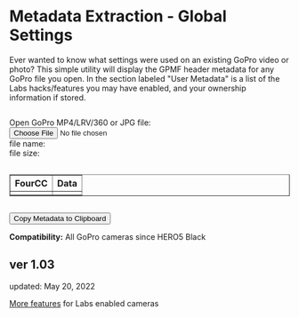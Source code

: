 # Metadata Extraction - Global Settings
Ever wanted to know what settings were used on an existing GoPro video or photo? This simple utility will display the GPMF header metadata for any GoPro file you open.  In the section labeled "User Metadata" is a list of the Labs hacks/features you may have enabled, and your ownership information if stored. 

<script src="../../jquery.min.js"></script>
<script src="../../qrcodeborder.js"></script>
<script src="../../html2canvas.min.js"></script>
<style>
        #qrcode{
            width: 100%;
        }
        div{
            width: 100%;
            display: inline-block;
        }
</style>


<div>

Open GoPro MP4/LRV/360 or JPG file: <input id="file" type="file" /><br>
file name: <b><span id="name"></span></b><br>
file size: <b><span id="size"></span></b><br>

</div>


<div id="myMetadata">
  <small> 
    <table id="scrollTable" class="scrollTable" border="1">
	  <thead> <tr> <th>FourCC</th><th align="left">Data</th></tr></thead>
	  <tbody> <tr><td></td><td></td></tr></tbody>
    </table>
  </small>
</div>

<button id="copyBtn">Copy Metadata to Clipboard</button><br>

**Compatibility:** All GoPro cameras since HERO5 Black
 
## ver 1.03
updated: May 20, 2022

[More features](..) for Labs enabled cameras

<script>

var clipcopy = "";

(function() {

	var inputFile = document.getElementById("file");
	var reader = new FileReader();
	var reader2 = new FileReader();

	inputFile.addEventListener("change", fileChange, false);
	reader.addEventListener('load', fileHeaderLoad, false);
	reader2.addEventListener('load', fileLoad, false);

	function tableAllDelete(){
		var table = document.getElementById("scrollTable");
	    var len = table.rows.length;
		for (var i = (len - 1); i > 1; i--){
			table.deleteRow(i);
		}

		table.scrollTop = 0;
	}
	
	var mdat_offset = 0;
	var gpmf_offset = 0;
	var gpmf_size = 0;
	var jpeg_gpmf_offset = 0;
	var jpeg_gpmf_size = 0;
	
	var file;
	function fileChange(event){
		var target = event.target;
		file = target.files[0];

		document.querySelector('#name').innerHTML = file.name;
		//document.querySelector('#type').innerHTML = file.type;
		document.querySelector('#size').innerHTML = file.size + " Bytes";

		mdat_offset = 0;
		gpmf_offset = 0;
		gpmf_size = 0;
		jpeg_gpmf_offset = 0;
		jpeg_gpmf_size = 0;
	
		var blob = file.slice(0, 128*1024);
		reader.readAsArrayBuffer(blob);   // read head to find the moov offset (from mdat)
	}
	
	function fileHeaderLoad(){	
		var bytes = new Uint8Array(reader.result);
		for(i=0; i<60; i++)
		{
			if(bytes[i] == 109 /*'m'*/ && bytes[i+1] == 100 /*'d'*/ && bytes[i+2] == 97 /*'a'*/ && bytes[i+3] == 116 /*'t'*/)
			{
				if(bytes[i-4] == 0 && bytes[i-3] == 0 && bytes[i-2] == 0 && bytes[i-1] == 1) // 64-bit offset 
				{
					mdat_offset = (bytes[i+7]*4294967296);
					mdat_offset += (bytes[i+8]*16777216);
					mdat_offset += (bytes[i+9]<<16) + (bytes[i+10]<<8) + (bytes[i+11]<<0) + i - 4;
				}
				else
				{
					mdat_offset = (bytes[i-4]*16777216);
					mdat_offset += (bytes[i-3]<<16) + (bytes[i-2]<<8) + (bytes[i-1]<<0) + i - 4;
				}
			}
		}
		//console.log("moov offset:" + mdat_offset.toString());		
		
		if(mdat_offset == 0) // not an MP4, check for JPEG
		{
			i = 0;
			do
			{			
				while(bytes[i] == 0xff && (bytes[i+1] < 0xe0 || bytes[i+1] > 0xef)) i+=2;
								
				if(bytes[i] == 0xff && bytes[i+1] >= 0xe1 && bytes[i+1] <= 0xef)
				{					
					if(bytes[i+1] == 0xe6) //APP6
					{
						//console.log("APP6");
						if(bytes[i+4] == 0x47/*G*/ && bytes[i+5] == 0x6F/*o*/ && bytes[i+6] == 0x50/*P*/ && bytes[i+7] == 0x72/*r*/ && bytes[i+8] == 0x6F/*o*/)
						{							
							//console.log("GoPro file");
				
							jpeg_gpmf_offset = i+10;
							jpeg_gpmf_size = (bytes[i+2]<<8) + (bytes[i+1]<<0);	
						}
						break;
					}
					else
					{
						i += (bytes[i+2]<<8) + (bytes[i+3]) + 2;
					}
				}
				else
				{
					break; // bad formatted JPEG
				}
			} while(1);
			
				
			var blob = file.slice(jpeg_gpmf_offset, jpeg_gpmf_offset+(jpeg_gpmf_size+1024));
			reader2.readAsArrayBuffer(blob);   
			//console.log("gpmf offset:" + jpeg_gpmf_offset.toString());
			//console.log("gpmf size:" + jpeg_gpmf_size.toString());
		}
		else
		{
			var blob = file.slice(mdat_offset, mdat_offset+(1024*64));
			reader2.readAsArrayBuffer(blob);  
		}
	}
	
	function Bytes2Float32(bytes) {
		var sign = (bytes & 0x80000000) ? -1 : 1;
		var exponent = ((bytes >> 23) & 0xFF) - 127;
		var significand = (bytes & ~(-1 << 23));

		if (exponent == 128) 
			return sign * ((significand) ? Number.NaN : Number.POSITIVE_INFINITY);

		if (exponent == -127) {
			if (significand == 0) return sign * 0.0;
			exponent = -126;
			significand /= (1 << 22);
		} else significand = (significand | (1 << 23)) / (1 << 23);

		return sign * significand * Math.pow(2, exponent);
	}

	function fileLoad(){
		// console.log(reader.result);

		tableAllDelete();
		
		if(mdat_offset == 0 && jpeg_gpmf_offset == 0) return;

		var bytes = new Uint8Array(reader2.result);

		mdat_offset = 0;
		var udta_offset = 0;
		
		if(jpeg_gpmf_offset == 0)
		{
			for(i=0; i<512; i++)
			{
				if(bytes[i] == 117 /*'u'*/ && bytes[i+1] == 100 /*'d'*/ && bytes[i+2] == 116 /*'t'*/ && bytes[i+3] == 97 /*'a'*/)
				{
					udta_offset = i;
					break;
				}
			}
			//console.log("udta offset:" + udta_offset.toString());
			
			if(udta_offset)
			{
				for(i=udta_offset; i<udta_offset+4096; i++)
				{
					if(bytes[i] == 0x47 /*'G'*/ && bytes[i+1] == 0x50 /*'P'*/ && bytes[i+2] == 0x4D /*'M'*/ && bytes[i+3] == 0x46 /*'F'*/)
					{
						gpmf_offset = i+4;
						gpmf_size = (bytes[i-3]<<16) + (bytes[i-2]<<8) + (bytes[i-1]<<0) - 8;
						break;
					}
				}
				//console.log("GPMF offset:" + gpmf_offset.toString());
				//console.log("GPMF size:" + gpmf_size.toString());
			}
			
			if(gpmf_offset == 0 || gpmf_size == 0) return;
		}
		else
		{
			gpmf_size = jpeg_gpmf_size;
		}
		
		if(gpmf_size > 0)
			clipcopy = ""; //reset for each new file.
		
		var txt = "";
		var hex;
		var dat;
		var j = 0;
		var k = 0;
		
		var indent = 0;
		var devcsize = 0;
		var strmsize = 0;
		for (var i = gpmf_offset; i < gpmf_offset+gpmf_size;) {
			txt = "";
			dat = "";
			
			var fourcc = (bytes[i]*16777216);
			fourcc += (bytes[i+1]<<16) + (bytes[i+2]<<8) + (bytes[i+3]<<0);
			
			if(fourcc == 0) break;
			
			//console.log("GPMF 4CC:" + String.fromCharCode(bytes[i]) + String.fromCharCode(bytes[i+1]) + String.fromCharCode(bytes[i+2]) + String.fromCharCode(bytes[i+3]));
			
			var type = bytes[i+4];
			var typsize = bytes[i+5];
			var repeat = (bytes[i+6]<<8) + bytes[i+7];
			var size = typsize * repeat;
			var align_size = Math.trunc((size + 3)/4)*4;
			
			if(fourcc == 0x44455643) //DEVC
			{
				indent = 0;
				devcsize = size;
			}
			if(fourcc == 0x5354524D) //STRM
			{
				strmsize = size;
			}

			for(j=0; j<indent; j++)
				txt += "&nbsp;&nbsp;&nbsp;";
			txt += String.fromCharCode(bytes[i]);
			txt += String.fromCharCode(bytes[i+1]);
			txt += String.fromCharCode(bytes[i+2]);
			txt += String.fromCharCode(bytes[i+3]);
			
			
			if(type == 0)
			{
				indent++;
				i += 8;
				
				if(fourcc != 0x44455643) //DEVC
					devcsize -= 8;
			} 
			else
			{
				if(type == 0x63 /* c */)
				{
					if(bytes[i+8] == 0)
					{
						dat += ".empty.";
					}
					else
					{
						for(j=0; j<size; j++)
							dat += String.fromCharCode(bytes[i+8+j]);
					}
				}
				
				if(type == 0x4c || type == 0x6c /* L or l */)
				{
					if(typsize > 4) repeat *= typsize / 4;
					for(k=0; k<repeat; k++)
					{
						var num = (bytes[i+8+k*4]*16777216);
						num += (bytes[i+8+k*4+1]<<16) + (bytes[i+8+k*4+2]<<8) + (bytes[i+8+k*4+3]<<0);
						if(k > 0) dat += ", ";
						dat += num.toString();
					}
				}
				if(type == 0x53 || type == 0x73 /* S or s */)
				{
					if(typsize > 2) repeat *= typsize / 2;
					for(k=0; k<repeat; k++)
					{
						var num = (bytes[i+8+k*2+0]<<8) + (bytes[i+8+k*2+1]<<0);
						if(k > 0) dat += ", ";
						dat += num.toString();
					}
				}
				if(type == 0x42 || type == 0x62 /* B or b */)
				{
					if(typsize > 1) repeat *= typsize;
					for(k=0; k<repeat; k++)
					{
						var num = (bytes[i+8+k]);
						if(k > 0) dat += ", ";
						dat += num.toString();
					}
				}
				if(type == 0x66 /* f */) //float
				{
					if(typsize > 4) repeat *= typsize / 4;
					for(k=0; k<repeat; k++)
					{
						var num = (bytes[i+8+k*4]*16777216);
							num += (bytes[i+8+k*4+1]<<16) + (bytes[i+8+k*4+2]<<8) + (bytes[i+8+k*4+3]<<0);
						if(k > 0) dat += ", ";
				
						var val = Bytes2Float32(num);
						//val = Math.round(val * 1000000) / 1000000
						//dat += val.toString();
						dat += val.toFixed(4);
					}
				}
				if(type == 0x46 /* F */) //FOURCC
				{
					if(typsize > 4) repeat *= typsize / 4;
					for(k=0; k<repeat; k++)
					{
						if(k > 0) dat += ", ";
						dat += String.fromCharCode(bytes[i+8+k*4]) + String.fromCharCode(bytes[i+8+k*4+1]) + String.fromCharCode(bytes[i+8+k*4+2]) + String.fromCharCode(bytes[i+8+k*4+3])
					}
				}
				
				if(type == 0x4A /* J */) // Jumbo 64-bit integer
				{
					dat += "0x";
					if(typsize > 8) repeat *= typsize / 8;
					for(k=0; k<repeat*8; k++)
					{
						//var num = (bytes[i+8+k]);
						//if(k > 0) dat += ", ";
						//dat += num.toString();
						
						hex = ("0" + bytes[i+8+k].toString(16)).toUpperCase().substr(-2);
						
						dat += hex;
					}
				}
				
				if(type == 0x3F /* ? */) //complex
				{
					dat += ".complex.";
				}
				
				Bytes2Float32
				
				i += 8+align_size;
				devcsize -= 8+align_size;
				
				if(strmsize)
				{
					strmsize -= 8+align_size;
					if(strmsize == 0) indent--;
				}					
			}
	

			var table = document.getElementById("scrollTable");
			var row = table.insertRow(-1);
			var cell1 = row.insertCell(-1);
			var cell2 = row.insertCell(-1);

			cell1.innerHTML = txt;
			cell2.innerHTML = dat;
			
			clipcopy = clipcopy + txt + " " + dat + "\n";
		}

		txt += "\n";
	}

}());



async function copyTextToClipboard(text) {
	try {
		await navigator.clipboard.writeText(text);
	} catch(err) {
		alert('Error in copying text: ', err);
	}
}

function setupButtons() {	
    document.getElementById("copyBtn").onclick = function() { 
        copyTextToClipboard(clipcopy);
	};
}


setupButtons();

</script>
